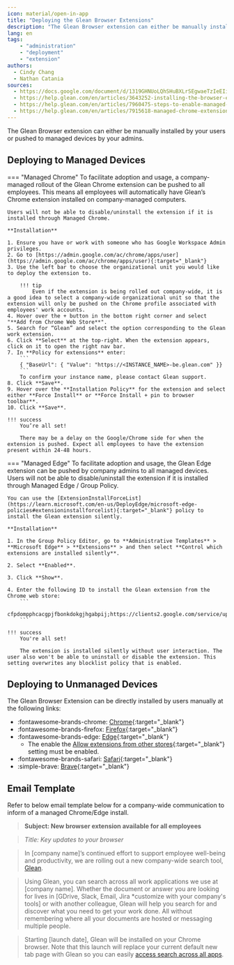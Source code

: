 ```yaml
---
icon: material/open-in-app
title: "Deploying the Glean Browser Extensions"
description: "The Glean Browser extension can either be manually installed by your users or pushed to managed devices by your admins."
lang: en
tags:
    - "administration"
    - "deployment"
    - "extension"
authors:
  - Cindy Chang
  - Nathan Catania
sources:
  - https://docs.google.com/document/d/1319GHNUoLQhSHuBXLrSEgwaeTzIeEIi5z3cx9uT5zIY/edit
  - https://help.glean.com/en/articles/3643252-installing-the-browser-extension
  - https://help.glean.com/en/articles/7960475-steps-to-enable-managed-chrome-push
  - https://help.glean.com/en/articles/7915618-managed-chrome-extension-rollout#h_230c1655eb
---
```


The Glean Browser extension can either be manually installed by your users or pushed to managed devices by your admins.

## Deploying to Managed Devices

=== "Managed Chrome"
    To facilitate adoption and usage, a company-managed rollout of the Glean Chrome extension can be pushed to all employees. This means all employees will automatically have Glean’s Chrome extension installed on company-managed computers.

    Users will not be able to disable/uninstall the extension if it is installed through Managed Chrome.

    **Installation**

    1. Ensure you have or work with someone who has Google Workspace Admin privileges.
    2. Go to [https://admin.google.com/ac/chrome/apps/user](https://admin.google.com/ac/chrome/apps/user){:target="_blank"}
    3. Use the left bar to choose the organizational unit you would like to deploy the extension to.

        !!! tip
            Even if the extension is being rolled out company-wide, it is a good idea to select a company-wide organizational unit so that the extension will only be pushed on the Chrome profile associated with employees' work accounts.
    4. Hover over the + button in the bottom right corner and select "**Add from Chrome Web Store**".
    5. Search for “Glean” and select the option corresponding to the Glean work extension.
    6. Click **Select** at the top-right. When the extension appears, click on it to open the right nav bar.
    7. In **Policy for extensions** enter:
        ```
        { "BaseUrl": { "Value": "https://<INSTANCE_NAME>-be.glean.com" }}
        ```
        To confirm your instance name, please contact Glean support.
    8. Click **Save**.
    9. Hover over the **Installation Policy** for the extension and select either **Force Install** or **Force Install + pin to browser toolbar**.
    10. Click **Save**.
    
    !!! success
        You’re all set!
        
        There may be a delay on the Google/Chrome side for when the extension is pushed. Expect all employees to have the extension present within 24-48 hours.


=== "Managed Edge"
    To facilitate adoption and usage, the Glean Edge extension can be pushed by company admins to all managed devices. Users will not be able to disable/uninstall the extension if it is installed through Managed Edge / Group Policy.

    You can use the [ExtensionInstallForceList](https://learn.microsoft.com/en-us/DeployEdge/microsoft-edge-policies#extensioninstallforcelist){:target="_blank"} policy to install the Glean extension silently.

    **Installation**

    1. In the Group Policy Editor, go to **Administrative Templates** > **Microsoft Edge** > **Extensions** > and then select **Control which extensions are installed silently**.

    2. Select **Enabled**.

    3. Click **Show**.

    4. Enter the following ID to install the Glean extension from the Chrome web store:
        ```
        cfpdompphcacgpjfbonkdokgjhgabpij;https://clients2.google.com/service/update2/crx
        ```

    !!! success
        You're all set!

        The extension is installed silently without user interaction. The user also won't be able to uninstall or disable the extension. This setting overwrites any blocklist policy that is enabled.


## Deploying to Unmanaged Devices
The Glean Browser Extension can be directly installed by users manually at the following links:

* :fontawesome-brands-chrome: [Chrome](https://chrome.google.com/webstore/detail/glean/cfpdompphcacgpjfbonkdokgjhgabpij){:target="_blank"}
* :fontawesome-brands-firefox: [Firefox](https://addons.mozilla.org/en-US/firefox/addon/glean/){:target="_blank"}
* :fontawesome-brands-edge: [Edge](https://chrome.google.com/webstore/detail/glean/cfpdompphcacgpjfbonkdokgjhgabpij){:target="_blank"}
    * The enable the [Allow extensions from other stores](https://support.microsoft.com/en-us/microsoft-edge/add-turn-off-or-remove-extensions-in-microsoft-edge-9c0ec68c-2fbc-2f2c-9ff0-bdc76f46b026){:target="_blank"} setting must be enabled.
* :fontawesome-brands-safari: [Safari](https://apps.apple.com/us/app/glean-for-safari/id6444195239?mt=12){:target="_blank"}
* :simple-brave: [Brave](https://chrome.google.com/webstore/detail/glean/cfpdompphcacgpjfbonkdokgjhgabpij){:target="_blank"}


## Email Template
Refer to below email template below for a company-wide communication to inform of a managed Chrome/Edge install.


> **Subject: New browser extension available for all employees**

> *Title: Key updates to your browser*

> In [company name]’s continued effort to support employee well-being and productivity, we are rolling out a new company-wide search tool, [Glean](https://www.glean.com/).

> Using Glean, you can search across all work applications we use at [company name]. Whether the document or answer you are looking for lives in [GDrive, Slack, Email, Jira *customize with your company's tools] or with another colleague, Glean will help you search for and discover what you need to get your work done. All without remembering where all your documents are hosted or messaging multiple people. 

> Starting [launch date], Glean will be installed on your Chrome browser. Note that this launch will replace your current default new tab page with Glean so you can easily [access search across all apps](https://help.glean.com/en/articles/4712824-search-from-wherever-you-work). 